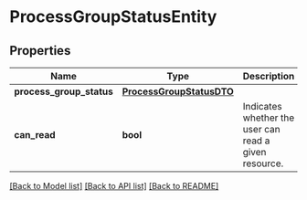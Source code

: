 # ProcessGroupStatusEntity

## Properties
Name | Type | Description | Notes
------------ | ------------- | ------------- | -------------
**process_group_status** | [**ProcessGroupStatusDTO**](ProcessGroupStatusDTO.md) |  | [optional] 
**can_read** | **bool** | Indicates whether the user can read a given resource. | [optional] 

[[Back to Model list]](../nifiDocs.md#documentation-for-models) [[Back to API list]](../nifiDocs.md#documentation-for-api-endpoints) [[Back to README]](../nifiDocs.md)



